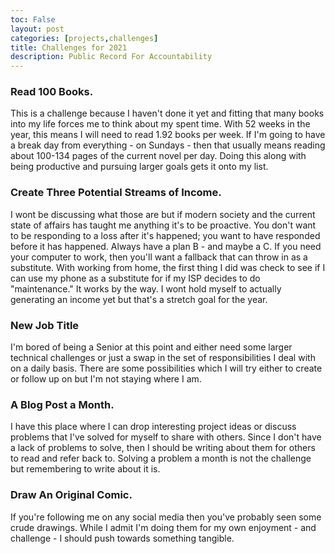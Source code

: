 ```yaml
---
toc: False
layout: post
categories: [projects,challenges]
title: Challenges for 2021
description: Public Record For Accountability
---
```


### Read 100 Books.
This is a challenge because I haven't done it yet and fitting that many books into my life forces me to think about my spent time.
With 52 weeks in the year, this means I will need to read 1.92 books per week. If I'm going to have a break day from everything - on Sundays - then that usually means reading about 100-134 pages of the current novel per day.
Doing this along with being productive and pursuing larger goals gets it onto my list.


### Create Three Potential Streams of Income.
I wont be discussing what those are but if modern society and the current state of affairs has taught me anything it's to be proactive. You don't want to be responding to a loss after it's happened; you want to have responded before it has happened. Always have a plan B - and maybe a C. If you need your computer to work, then you'll want a fallback that can throw in as a substitute. With working from home, the first thing I did was check to see if I can use my phone as a substitute for if my ISP decides to do "maintenance." It works by the way.
I wont hold myself to actually generating an income yet but that's a stretch goal for the year.


### New Job Title
I'm bored of being a Senior at this point and either need some larger technical challenges or just a swap in the set of responsibilities I deal with on a daily basis. There are some possibilities which I will try either to create or follow up on but I'm not staying where I am.


### A Blog Post a Month.
I have this place where I can drop interesting project ideas or discuss problems that I've solved for myself to share with others. Since I don't have a lack of problems to solve, then I should be writing about them for others to read and refer back to. Solving a problem a month is not the challenge but remembering to write about it is.


### Draw An Original Comic.
If you're following me on any social media then you've probably seen some crude drawings. While I admit I'm doing them for my own enjoyment - and challenge - I should push towards something tangible.
